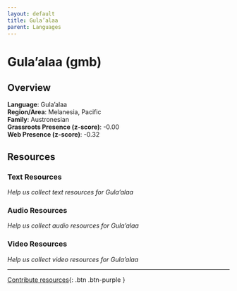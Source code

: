 ```yaml
---
layout: default
title: Gula’alaa
parent: Languages
---
```


# Gula’alaa (gmb)

## Overview

**Language**: Gula’alaa  
**Region/Area**: Melanesia, Pacific  
**Family**: Austronesian  
**Grassroots Presence (z-score)**: -0.00  
**Web Presence (z-score)**: -0.32  

## Resources

### Text Resources
*Help us collect text resources for Gula’alaa*

### Audio Resources
*Help us collect audio resources for Gula’alaa*

### Video Resources
*Help us collect video resources for Gula’alaa*

---

[Contribute resources](https://forms.office.com/e/1SfLJx3u1r){: .btn .btn-purple }
